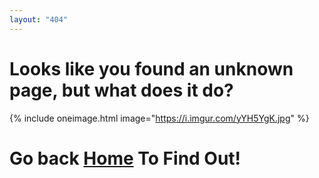 ```yaml
---
layout: "404"
---
```

<div class="text-center">

<h1> Looks like you found an unknown page, but what does it do? </h1>

{% include oneimage.html image="https://i.imgur.com/yYH5YgK.jpg" %}

<h1>Go back <a href="{{site.url}}">Home</a> To Find Out!</h1>

</div>